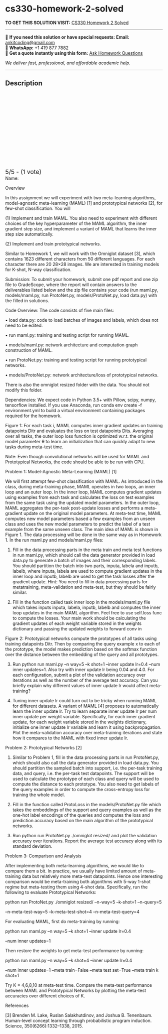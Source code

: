 # cs330-homework-2-solved
**TO GET THIS SOLUTION VISIT:** [CS330 Homework 2 Solved](https://www.ankitcodinghub.com/product/cs330-sunet-id-solved-4/)


---

📩 **If you need this solution or have special requests:** **Email:** ankitcoding@gmail.com  
📱 **WhatsApp:** +1 419 877 7882  
📄 **Get a quote instantly using this form:** [Ask Homework Questions](https://www.ankitcodinghub.com/services/ask-homework-questions/)

*We deliver fast, professional, and affordable academic help.*

---

<h2>Description</h2>



<div class="kk-star-ratings kksr-auto kksr-align-center kksr-valign-top" data-payload="{&quot;align&quot;:&quot;center&quot;,&quot;id&quot;:&quot;113023&quot;,&quot;slug&quot;:&quot;default&quot;,&quot;valign&quot;:&quot;top&quot;,&quot;ignore&quot;:&quot;&quot;,&quot;reference&quot;:&quot;auto&quot;,&quot;class&quot;:&quot;&quot;,&quot;count&quot;:&quot;1&quot;,&quot;legendonly&quot;:&quot;&quot;,&quot;readonly&quot;:&quot;&quot;,&quot;score&quot;:&quot;5&quot;,&quot;starsonly&quot;:&quot;&quot;,&quot;best&quot;:&quot;5&quot;,&quot;gap&quot;:&quot;4&quot;,&quot;greet&quot;:&quot;Rate this product&quot;,&quot;legend&quot;:&quot;5\/5 - (1 vote)&quot;,&quot;size&quot;:&quot;24&quot;,&quot;title&quot;:&quot;CS330 Homework 2 Solved&quot;,&quot;width&quot;:&quot;138&quot;,&quot;_legend&quot;:&quot;{score}\/{best} - ({count} {votes})&quot;,&quot;font_factor&quot;:&quot;1.25&quot;}">

<div class="kksr-stars">

<div class="kksr-stars-inactive">
            <div class="kksr-star" data-star="1" style="padding-right: 4px">


<div class="kksr-icon" style="width: 24px; height: 24px;"></div>
        </div>
            <div class="kksr-star" data-star="2" style="padding-right: 4px">


<div class="kksr-icon" style="width: 24px; height: 24px;"></div>
        </div>
            <div class="kksr-star" data-star="3" style="padding-right: 4px">


<div class="kksr-icon" style="width: 24px; height: 24px;"></div>
        </div>
            <div class="kksr-star" data-star="4" style="padding-right: 4px">


<div class="kksr-icon" style="width: 24px; height: 24px;"></div>
        </div>
            <div class="kksr-star" data-star="5" style="padding-right: 4px">


<div class="kksr-icon" style="width: 24px; height: 24px;"></div>
        </div>
    </div>

<div class="kksr-stars-active" style="width: 138px;">
            <div class="kksr-star" style="padding-right: 4px">


<div class="kksr-icon" style="width: 24px; height: 24px;"></div>
        </div>
            <div class="kksr-star" style="padding-right: 4px">


<div class="kksr-icon" style="width: 24px; height: 24px;"></div>
        </div>
            <div class="kksr-star" style="padding-right: 4px">


<div class="kksr-icon" style="width: 24px; height: 24px;"></div>
        </div>
            <div class="kksr-star" style="padding-right: 4px">


<div class="kksr-icon" style="width: 24px; height: 24px;"></div>
        </div>
            <div class="kksr-star" style="padding-right: 4px">


<div class="kksr-icon" style="width: 24px; height: 24px;"></div>
        </div>
    </div>
</div>


<div class="kksr-legend" style="font-size: 19.2px;">
            5/5 - (1 vote)    </div>
    </div>
Name:

Overview

In this assignment we will experiment with two meta-learning algorithms, model-agnostic meta-learning (MAML) [1] and prototypical networks [2], for few-shot classification. You will

(1) Implement and train MAML. You also need to experiment with different choices of the key hyperparameter of the MAML algorithm, the inner gradient step size, and implement a variant of MAML that learns the inner step size automatically.

(2) Implement and train prototypical networks.

Similar to Homework 1, we will work with the Omniglot dataset [3], which contains 1623 different characters from 50 different languages. For each character there are 20 28×28 images. We are interested in training models for K-shot, N-way classification.

Submission: To submit your homework, submit one pdf report and one zip file to GradeScope, where the report will contain answers to the deliverables listed below and the zip file contains your code (run maml.py, models/maml.py, run ProtoNet.py, models/ProtoNet.py, load data.py) with the filled in solutions.

Code Overview: The code consists of five main files:

• load data.py: code to load batches of images and labels, which does not need to be edited.

• run maml.py: training and testing script for running MAML.

• models/maml.py: network architecture and computation graph construction of MAML.

• run ProtoNet.py: training and testing script for running prototypical networks.

• models/ProtoNet.py: network architecture/loss of prototypical networks.

There is also the omniglot resized folder with the data. You should not modify this folder.

Dependencies: We expect code in Python 3.5+ with Pillow, scipy, numpy, tensorflow installed. If you use Anaconda, run conda env create -f environment.yml to build a virtual environment containing packages required for the homework.

Figure 1: For each task i, MAML computes inner gradient updates on training datapoints Ditr and evaluates the loss on test datapoints Dits. Averaging over all tasks, the outer loop loss function is optimized w.r.t. the original model parameter θ to learn an initialization that can quickly adapt to new tasks during meta-test time.

Note: Even though convolutional networks will be used for MAML and Prototypical Networks, the code should be able to be run with CPU.

Problem 1: Model-Agnostic Meta-Learning (MAML) [1]

We will first attempt few-shot classification with MAML. As introduced in the class, during meta-training phase, MAML operates in two loops, an inner loop and an outer loop. In the inner loop, MAML computes gradient updates using examples from each task and calculates the loss on test examples from the same task using the updated model parameters. In the outer loop, MAML aggregates the per-task post-update losses and performs a meta-gradient update on the original model parameters. At meta-test time, MAML computes new model parameters based a few examples from an unseen class and uses the new model parameters to predict the label of a test example from the same unseen class. The main idea of MAML is shown in Figure 1. The data processing will be done in the same way as in Homework 1. In the run maml.py and models/maml.py files:

1. Fill in the data processing parts in the meta train and meta test functions in run maml.py, which should call the data generator provided in load data.py to generate a batch of images and their corresponding labels. You should partition the batch into two parts, inputa, labela and inputb, labelb, where inputa, labela are used to compute gradient updates in the inner loop and inputb, labelb are used to get the task losses after the gradient update. Hint: You need to fill in data processing parts for metatraining, meta-validation and meta-test, but they should be fairly similar.

2. Fill in the function called task inner loop in the models/maml.py file which takes inputs inputa, labela, inputb, labelb and computes the inner loop updates in the main MAML algorithm. Feel free to use self.loss func to compute the losses. Your main work should be calculating the gradient updates of each weight variable stored in the weights dictionary and passing the updated weights to forward conv in

Figure 2: Prototypical networks compute the prototypes of all tasks using training datapoints Ditr. Then by comparing the query example x to each of the prototype, the model makes prediction based on the softmax function over the distance between the embedding of the query and all prototypes.

3. Run python run maml.py –n way=5 –k shot=1 –inner update lr=0.4 –num inner updates=1. Also try with inner update lr being 0.04 and 4.0. For each configuration, submit a plot of the validation accuracy over iterations as well as the number of the average test accuracy. Can you briefly explain why different values of inner update lr would affect meta-training?

4. Tuning inner update lr could turn out to be tricky when running MAML for different datasets. A variant of MAML [4] proposes to automatically learn the inner update lr. Try to learn separate inner update lr per num inner update per weight variable. Specifically, for each inner gradient update, for each weight variable stored in the weights dictionary, initialize one inner update lr variable and learn it using backpropagation. Plot the meta-validation accuracy over meta-training iterations and state how it compares to the MAML with fixed inner update lr.

Problem 2: Prototypical Networks [2]

1. Similar to Problem 1, fill in the data processing parts in run ProtoNet.py, which should also call the data generator provided in load data.py. You should partition the sampled batch into support, i.e. the per-task training data, and query, i.e. the per-task test datapoints. The support will be used to calculate the prototype of each class and query will be used to compute the distance to each prototype. You also need to get labels of the query examples in order to compute the cross-entropy loss for training the whole model.

2. Fill in the function called ProtoLoss in the models/ProtoNet.py file which takes the embeddings of the support and query examples as well as the one-hot label encodings of the queries and computes the loss and prediction accuracy based on the main algorithm of the prototypical networks.

3. Run python run ProtoNet.py ./omniglot resized/ and plot the validation accuracy over iterations. Report the average test accuracy along with its standard deviation.

Problem 3: Comparison and Analysis

After implementing both meta-learning algorithms, we would like to compare them a bit. In practice, we usually have limited amount of meta-training data but relatively more meta-test datapoints. Hence one interesting comparison would be meta-training both algorithms with 5-way 1-shot regime but meta-testing them using 4-shot data. Specifically, run the following to evaluate Prototypical Networks:

python run ProtoNet.py ./omniglot resized/ –n-way=5 –k-shot=1 –n-query=5

–n-meta-test-way=5 –k-meta-test-shot=4 –n-meta-test-query=4

For evaluating MAML, first do meta-training by running:

python run maml.py –n way=5 –k shot=1 –inner update lr=0.4

–num inner updates=1

Then restore the weights to get meta-test performance by running:

python run maml.py –n way=5 –k shot=4 –inner update lr=0.4

–num inner updates=1 –meta train=False –meta test set=True –meta train k shot=1

Try K = 4,6,8,10 at meta-test time. Compare the meta-test performance between MAML and Prototypical Networks by plotting the meta-test accuracies over different choices of K.

References

[3] Brenden M. Lake, Ruslan Salakhutdinov, and Joshua B. Tenenbaum. Human-level concept learning through probabilistic program induction. Science, 350(6266):1332–1338, 2015.
